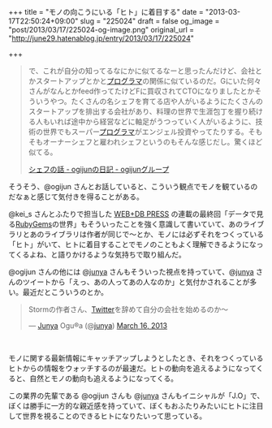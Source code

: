 +++
title = "モノの向こうにいる「ヒト」に着目する"
date = "2013-03-17T22:50:24+09:00"
slug = "225024"
draft = false
og_image = "post/2013/03/17/225024-og-image.png"
original_url = "http://june29.hatenablog.jp/entry/2013/03/17/225024"

+++

<p></p>
<blockquote>で、これが自分の知ってるなにかに似てるなーと思ったんだけど、会社とかスタートアップとかと<a class="keyword" href="http://d.hatena.ne.jp/keyword/%A5%D7%A5%ED%A5%B0%A5%E9%A5%DE">プログラマ</a>の関係に似ているのだ。Gにいた何々さんがなんとかfeed作ってたけどFに買収されてCTOになりましたとかそういうやつ。たくさんの名シェフを育てる店や人がいるようにたくさんのスタートアップを排出する会社があり、料理の世界で生涯包丁を握り続ける人もいれば途中から経営などに軸足がうつっていく人がいるように、技術の世界でもスーパー<a class="keyword" href="http://d.hatena.ne.jp/keyword/%A5%D7%A5%ED%A5%B0%A5%E9%A5%DE">プログラマ</a>がエンジェル投資やってたりする。そもそもオーナーシェフと雇われシェフというのもそんな感じだし。驚くほど似てる。<p><a class="quote" href="http://ogijun.g.hatena.ne.jp/ogijun/20130314/1363246466" title="シェフの話 - ogijunの日記 - ogijunグループ">シェフの話 - ogijunの日記 - ogijunグループ</a></p>
</blockquote>
<p>そうそう、@ogijun さんとお話していると、こういう観点でモノを観ているのだなぁと感じて気付きを得ることがある。</p>
<p>@kei_s さんとふたりで担当した <a class="keyword" href="http://d.hatena.ne.jp/keyword/WEB%2BDB%20PRESS">WEB+DB PRESS</a> の連載の最終回「データで見る<a class="keyword" href="http://d.hatena.ne.jp/keyword/RubyGems">RubyGems</a>の世界」もそういったことを強く意識して書いていて、あのライブラリとあのライブラリは作者が同じで〜とか、モノには必ずそれをつくっている「ヒト」がいて、ヒトに着目することでモノのこともよく理解できるようになってくるよね、と語りかけるような気持ちで取り組んだ。</p>
<p>@ogijun さんの他には @<a class="keyword" href="http://d.hatena.ne.jp/keyword/junya">junya</a> さんもそういった視点を持っていて、@<a class="keyword" href="http://d.hatena.ne.jp/keyword/junya">junya</a> さんのツイートから「えっ、あの人ってあの人なのか」と気付かされることが多い。最近だとこういうのとか。</p>
<p></p>
<blockquote class="twitter-tweet">
<p>Stormの作者さん、<a class="keyword" href="http://d.hatena.ne.jp/keyword/Twitter">Twitter</a>を辞めて自分の会社を始めるのか〜</p>— <a class="keyword" href="http://d.hatena.ne.jp/keyword/Junya">Junya</a> Ogu®a (@<a class="keyword" href="http://d.hatena.ne.jp/keyword/junya">junya</a>) <a href="https://twitter.com/junya/status/312989475955412992">March 16, 2013</a>
</blockquote>
<br>
<script async src="//platform.twitter.com/widgets.js" charset="utf-8"></script><p>モノに関する最新情報にキャッチアップしようとしたとき、それをつくっているヒトからの情報をウォッチするのが最速だ。ヒトの動向を追えるようになってくると、自然とモノの動向も追えるようになってくる。</p>
<p>この業界の先輩である @ogijun さんも @<a class="keyword" href="http://d.hatena.ne.jp/keyword/junya">junya</a> さんもイニシャルが「J.O」で、ぼくは勝手に一方的な親近感を持っていて、ぼくもおふたりみたいにヒトに注目して世界を視ることのできるヒトになりたいって思っている。</p>
